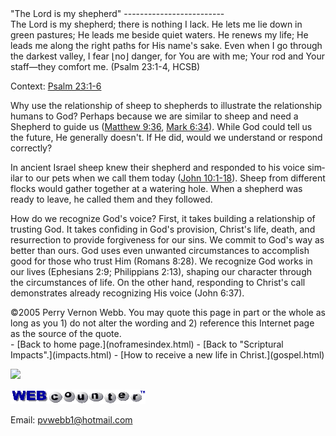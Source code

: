  <head> <title>(PVW) 2 Corinthians 12:7b-10: "... power is perfected in weakness."</title> <meta content="IE=9" http-equiv="X-UA-Compatible"></meta> <link href="css/page_style.css" rel="stylesheet" type="text/css"></link> </head><body lang="EN-US"><div class="page_style">"The Lord is my shepherd"
-------------------------

<div class="p"> The Lord is my shepherd;  
 there is nothing I lack.  
 He lets me lie down in green pastures;  
 He leads me beside quiet waters.  
 He renews my life;  
 He leads me along the right paths  
 for His name's sake.  
 Even when I go through the darkest valley,  
 I fear ⌊no⌋ danger,  
 for You are with me;  
 Your rod and Your staff—they comfort me. (Psalm 23:1-4, HCSB)

 Context: [Psalm 23:1-6](http://www.biblegateway.com/passage/?search=Psalm+23)</div>Why use the relationship of sheep to shepherds to illustrate the relationship humans to God? Perhaps because we are similar to sheep and need a Shepherd to guide us ([Matthew 9:36](http://www.biblegateway.com/passage/?search=Matthew+9:36), [Mark 6:34](http://www.biblegateway.com/passage/?search=Mark+6:34)). While God could tell us the future, He generally doesn't. If He did, would we understand or respond correctly?

In ancient Israel sheep knew their shepherd and responded to his voice similar to our pets when we call them today ([John 10:1-18](http://www.biblegateway.com/passage/?search=John+10:1-18)). Sheep from different flocks would gather together at a watering hole. When a shepherd was ready to leave, he called them and they followed.

How do we recognize God's voice? First, it takes building a relationship of trusting God. It takes confiding in God's provision, Christ's life, death, and resurrection to provide forgiveness for our sins. We commit to God's way as better than ours. God uses even unwanted circumstances to accomplish good for those who trust Him (Romans 8:28). We recognize God works in our lives (Ephesians 2:9; Philippians 2:13), shaping our character through the circumstances of life. On the other hand, responding to Christ's call demonstrates already recognizing His voice (John 6:37).

<div class="copy">©2005 Perry Vernon Webb. You may quote this page in part or the whole as long as you  
 1) do not alter the wording and  
 2) reference this Internet page as the source of the quote.</div> </div>- [Back to home page.](noframesindex.html)
- [Back to "Scriptural Impacts".](impacts.html)
- [How to receive a new life in Christ.](gospel.html)
 
![](http://counter.digits.com/wc/-d/4/pvwebb)

[![digits](images/wc-03.gif)](http://www.digits.com/)

Email: [pvwebb1@hotmail.com](mailto:pvwebb1@hotmail.com)

 